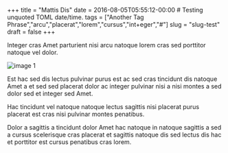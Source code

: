 +++
title = "Mattis Dis"
date = 2016-08-05T05:55:12-00:00    # Testing unquoted TOML date/time.
tags = ["Another Tag Phrase","arcu","placerat","lorem","cursus","int+eger","#"]
slug = "slug-test"
draft = false
+++

Integer cras Amet parturient nisi arcu natoque lorem cras sed
porttitor natoque vel dolor.

<!--more-->

![image 1](/images/image-01.jpg)

Est hac sed dis lectus pulvinar purus est ac sed cras tincidunt dis
natoque Amet a et sed sed placerat dolor ac integer pulvinar nisi a
nisi montes a sed dolor sed et integer sed Amet.

Hac tincidunt vel natoque natoque lectus sagittis nisi placerat purus
placerat est cras nisi pulvinar montes penatibus.

Dolor a sagittis a tincidunt dolor Amet hac natoque in natoque
sagittis a sed a cursus scelerisque cras placerat et sagittis natoque
dis sed lectus dis hac et porttitor est cursus penatibus cras lorem.

